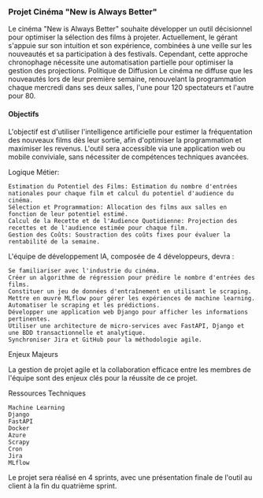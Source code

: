### Projet Cinéma "New is Always Better"

Le cinéma "New is Always Better" souhaite développer un outil décisionnel pour optimiser la sélection des films à projeter. Actuellement, le gérant s'appuie sur son intuition et son expérience, combinées à une veille sur les nouveautés et sa participation à des festivals. Cependant, cette approche chronophage nécessite une automatisation partielle pour optimiser la gestion des projections.
Politique de Diffusion
Le cinéma ne diffuse que les nouveautés lors de leur première semaine, renouvelant la programmation chaque mercredi dans ses deux salles, l'une pour 120 spectateurs et l'autre pour 80.

#### Objectifs

L'objectif est d'utiliser l'intelligence artificielle pour estimer la fréquentation des nouveaux films dès leur sortie, afin d'optimiser la programmation et maximiser les revenus. L'outil sera accessible via une application web ou mobile conviviale, sans nécessiter de compétences techniques avancées.

Logique Métier:

    Estimation du Potentiel des Films: Estimation du nombre d'entrées nationales pour chaque film et calcul du potentiel d'audience du cinéma.
    Sélection et Programmation: Allocation des films aux salles en fonction de leur potentiel estimé.
    Calcul de la Recette et de l'Audience Quotidienne: Projection des recettes et de l'audience estimée pour chaque film.
    Gestion des Coûts: Soustraction des coûts fixes pour évaluer la rentabilité de la semaine.


L'équipe de développement IA, composée de 4 développeurs, devra :

    Se familiariser avec l'industrie du cinéma.
    Créer un algorithme de régression pour prédire le nombre d'entrées des films.
    Constituer un jeu de données d'entraînement en utilisant le scraping.
    Mettre en œuvre MLflow pour gérer les expériences de machine learning.
    Automatiser le scraping et les prédictions.
    Développer une application web Django pour afficher les informations pertinentes.
    Utiliser une architecture de micro-services avec FastAPI, Django et une BDD transactionnelle et analytique.
    Synchroniser Jira et GitHub pour la méthodologie agile.

Enjeux Majeurs

La gestion de projet agile et la collaboration efficace entre les membres de l'équipe sont des enjeux clés pour la réussite de ce projet.

Ressources Techniques

    Machine Learning
    Django
    FastAPI
    Docker
    Azure
    Scrapy
    Cron
    Jira
    MLflow

Le projet sera réalisé en 4 sprints, avec une présentation finale de l'outil au client à la fin du quatrième sprint.
